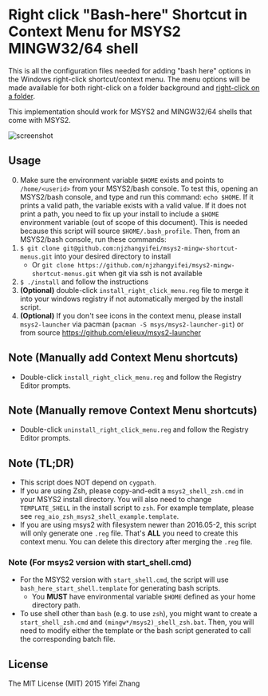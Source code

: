 # Right click "Bash-here" Shortcut in Context Menu for MSYS2 MINGW32/64 shell
This is all the configuration files needed for adding "bash here" options in the Windows right-click shortcut/context menu. The menu options will be made available for both right-click on a folder background and [right-click on a folder](https://gist.github.com/magthe/a60293fe395af7245a9e#gistcomment-3164952).

This implementation should work for MSYS2 and MINGW32/64 shells that come with MSYS2.


![screenshot](https://cloud.githubusercontent.com/assets/2238599/15538737/d9d1e3a2-2232-11e6-9426-42c62c69925c.png)


## Usage
0. Make sure the environment variable `$HOME` exists and points to `/home/<userid>` from your MSYS2/bash console. To test this, opening an MSYS2/bash console, and type and run this command: `echo $HOME`. If it prints a valid path, the variable exists with a valid value. If it does not print a path, you need to fix up your install to include a `$HOME` environment variable (out of scope of this document). This is needed because this script will source `$HOME/.bash_profile`. Then, from an MSYS2/bash console, run these commands:
1. `$ git clone git@github.com:njzhangyifei/msys2-mingw-shortcut-menus.git` into
   your desired directory to install
   - Or `git clone https://github.com/njzhangyifei/msys2-mingw-shortcut-menus.git`
   when git via ssh is not available
2. `$ ./install` and follow the instructions
3. **(Optional)** double-click `install_right_click_menu.reg` file to merge it into your
   windows registry if not automatically merged by the install script.
4. **(Optional)** If you don't see icons in the context menu, please install `msys2-launcher`
   via pacman (`pacman -S msys/msys2-launcher-git`) or from source https://github.com/elieux/msys2-launcher

## Note (Manually add Context Menu shortcuts)
- Double-click `install_right_click_menu.reg` and follow the Registry Editor prompts.

## Note (Manually remove Context Menu shortcuts)
- Double-click `uninstall_right_click_menu.reg` and follow the Registry Editor prompts.

## Note (TL;DR)
- This script does NOT depend on `cygpath`.
- If you are using Zsh, please copy-and-edit a `msys2_shell_zsh.cmd` in your
   MSYS2 install directory. You will also need to change `TEMPLATE_SHELL` in the
   install script to `zsh`. For example template, please see 
   `reg_aio_zsh_msys2_shell_example.template`.
- If you are using msys2 with filesystem newer than 2016.05-2, this script will
   only generate one `.reg` file. That's **ALL** you need to create this context
   menu. You can delete this directory after merging the `.reg` file.

### Note (For msys2 version with start_shell.cmd)
- For the MSYS2 version with `start_shell.cmd`, the script will 
  use `bash_here_start_shell.template` for generating bash scripts.
  - You **MUST** have environmental variable `$HOME` defined as 
    your home directory path.
- To use shell other than `bash` (e.g. to use `zsh`), you might want to create a 
  `start_shell_zsh.cmd` and `(mingw*/msys2)_shell_zsh.bat`. Then, you will need
  to modify either the template or the bash script generated to call the
  corresponding batch file.

## License
The MIT License (MIT) 2015 Yifei Zhang